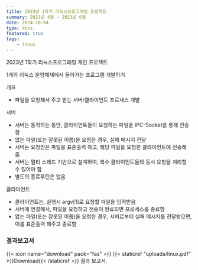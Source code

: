 ```yaml
---
title: 2023년 1학기 리눅스프로그래밍 프로젝트
summary: 2023년 4월 - 2023년 6월
date: 2024-10-04
type: docs
featured: true
tags:
    - linux
---
```


2023년 1학기 리눅스프로그래밍 개인 프로젝트 

1개의 리눅스 운영체제에서 돌아가는 프로그램 개발하기

개요
- 파일을 요청해서 주고 받는 서버/클라이언트 프로세스 개발

서버
- 서버는 동작하는 동안, 클라이언트들이 요청하는 파일을 IPC-Socket을 통해 전송함
- 없는 파일(또는 잘못된 이름)을 요청한 경우, 실패 메시지 전달
- 서버는 요청받은 파일을 표준출력 하고, 해당 파일을 요청한 클라이언트에 전송해 줌
- 서버는 멀티 스레드 기반으로 설계하여, 복수 클라이언트들의 동시 요청을 처리할 수 있어야 함
- 별도의 종료루틴은 없음

클라이언트
- 클라이언트는, 실행시 argv[1]로 요청할 파일을 입력받음
- 서버에 연결해서, 파일을 요청하고 전송이 완료되면 프로세스를 종료함
- 없는 파일(또는 잘못된 이름)을 요청한 경우, 서버로부터 실패 메시지를 전달받으면, 이를 표준출력 해주고 종료함



### 결과보고서
{{< icon name="download" pack="fas" >}} {{< staticref "uploads/linux.pdf" >}}Download{{< /staticref >}} 결과 보고서.
